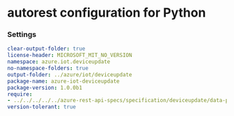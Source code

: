 # autorest configuration for Python

### Settings

``` yaml 
clear-output-folder: true
license-header: MICROSOFT_MIT_NO_VERSION
namespace: azure.iot.deviceupdate
no-namespace-folders: true
output-folder: ../azure/iot/deviceupdate
package-name: azure-iot-deviceupdate
package-version: 1.0.0b1
require:
- ../../../../../azure-rest-api-specs/specification/deviceupdate/data-plane/readme.md
version-tolerant: true
```
